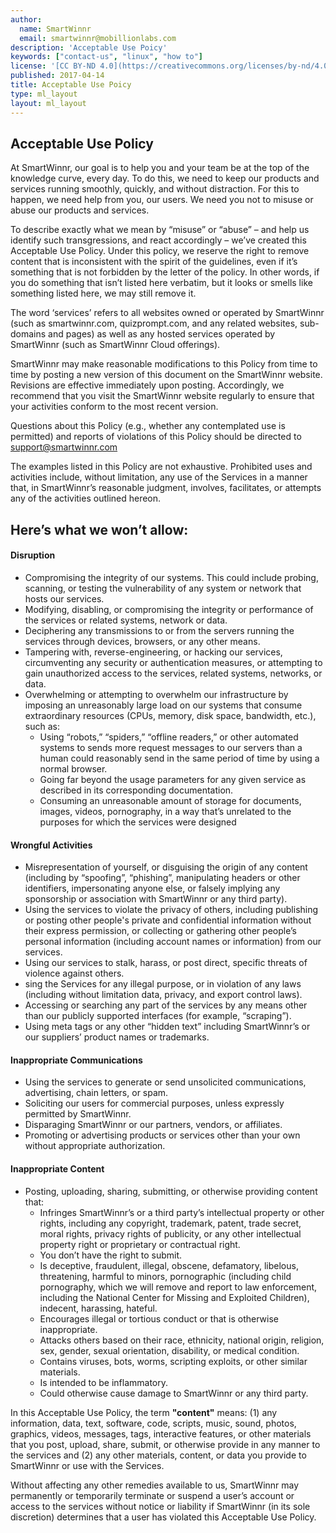 ```yaml
---
author:
  name: SmartWinnr
  email: smartwinnr@mobillionlabs.com
description: 'Acceptable Use Poicy'
keywords: ["contact-us", "linux", "how to"]
license: '[CC BY-ND 4.0](https://creativecommons.org/licenses/by-nd/4.0)'
published: 2017-04-14
title: Acceptable Use Poicy
type: ml_layout
layout: ml_layout
---
```


<section>
  <div class="ml-this-tile padding50 ml-margin-top-sections">
    <div class="row ml_top_container ml-prodfeaturerow">
      <!-- <div class="col-md-12"> -->
        <h1>Acceptable Use Policy</h1>
        <p class="ml_body_text_black ml-margin-left20">
          At SmartWinnr, our goal is to help you and your team be at the top of the knowledge curve, every day. To do this, we need to keep our products and services running smoothly, quickly, and without distraction. For this to happen, we need help from you,
          our users. We need you not to misuse or abuse our products and services.
        </p>
        <p class="ml_body_text_black ml-margin-left20">
          To describe exactly what we mean by “misuse” or “abuse” – and help us identify such transgressions, and react accordingly – we’ve created this Acceptable Use Policy. Under this policy, we reserve the right to remove content that is inconsistent with the
          spirit of the guidelines, even if it’s something that is not forbidden by the letter of the policy. In other words, if you do something that isn’t listed here verbatim, but it looks or smells like something listed here, we may still remove it.
        </p>
        <p class="ml_body_text_black ml-margin-left20">
          The word ‘services’ refers to all websites owned or operated by SmartWinnr (such as smartwinnr.com, quizprompt.com, and any related websites, sub-domains and pages) as well as any hosted services operated by SmartWinnr (such as SmartWinnr Cloud offerings).
        </p>
        <p class="ml_body_text_black ml-margin-left20">
          SmartWinnr may make reasonable modifications to this Policy from time to time by posting a new version of this document on the SmartWinnr website. Revisions are effective immediately upon posting. Accordingly, we recommend that you visit the SmartWinnr
          website regularly to ensure that your activities conform to the most recent version.
        </p>
        <p class="ml_body_text_black ml-margin-left20">
          Questions about this Policy (e.g., whether any contemplated use is permitted) and reports of violations of this Policy should be directed to <a href="mailto:support@smartwinnr.com?subject=SmartWinnr Support">support@smartwinnr.com</a>
        </p>
        <p class="ml_body_text_black ml-margin-left20">
          The examples listed in this Policy are not exhaustive. Prohibited uses and activities include, without limitation, any use of the Services in a manner that, in SmartWinnr’s reasonable judgment, involves, facilitates, or attempts any of the activities outlined hereon.
        </p>
      <!-- </div> -->
    </div>
    <div class="row ml-container padding10">
      <div class="col-md-12">
        <h1>Here’s what we won’t allow:</h1>
        <!-- <h4 class="ml-title">Here’s what we won’t allow:</h4> -->
      </div>
    </div>
      <div class="row ml-container ml-prodfeaturerow">
        <div class="col-md-12">
          <h4 class="ml-title-blue ml-font20 ml-margin-bottom20">Disruption</h4>
          <ul class="ml_padding_left0">
            <li class="ml_body_text_black ml-list-style-disc">Compromising the integrity of our systems. This could include probing, scanning, or testing the vulnerability of any system or network that hosts our services.</li>
            <li class="ml_body_text_black ml-list-style-disc">Modifying, disabling, or compromising the integrity or performance of the services or related systems, network or data.</li>
            <li class="ml_body_text_black ml-list-style-disc">Deciphering any transmissions to or from the servers running the services through devices, browsers, or any other means.</li>
            <li class="ml_body_text_black ml-list-style-disc">Tampering with, reverse-engineering, or hacking our services, circumventing any security or authentication measures, or attempting to gain unauthorized access to the services, related systems, networks, or data.</li>
            <li class="ml_body_text_black ml-list-style-disc">Overwhelming or attempting to overwhelm our infrastructure by imposing an unreasonably large load on our systems that consume extraordinary resources (CPUs, memory, disk space, bandwidth, etc.), such as:
              <ul class="ml_padding_left0">
                <li class="ml_body_text_black ml-list-style-circle">
                  Using “robots,” “spiders,” “offline readers,” or other automated systems to sends more request messages to our servers than a human could reasonably send in the same period of time by using a normal browser.
                </li>
                <li class="ml_body_text_black ml-list-style-circle">
                  Going far beyond the usage parameters for any given service as described in its corresponding documentation.
                </li>
                <li class="ml_body_text_black ml-list-style-circle">
                  Consuming an unreasonable amount of storage for documents, images, videos, pornography, in a way that’s unrelated to the purposes for which the services were designed
                </li>
              </ul></li>
          </ul></div>
      </div>
      <div class="row ml-container ml-prodfeaturerow ml-margin-top20">
        <div class="col-md-12">
          <h4 class="ml-title-blue ml-font20 ml-margin-bottom20">Wrongful Activities</h4>
          <ul class="ml_padding_left0">
            <li class="ml_body_text_black ml-list-style-disc">Misrepresentation of yourself, or disguising the origin of any content (including by “spoofing”, “phishing”, manipulating headers or other identifiers, impersonating anyone else, or falsely implying any sponsorship or association with SmartWinnr or any third party).</li>
            <li class="ml_body_text_black ml-list-style-disc">Using the services to violate the privacy of others, including publishing or posting other people's private and confidential information without their express permission, or collecting or gathering other people’s personal information (including account names or information) from our services.</li>
            <li class="ml_body_text_black ml-list-style-disc">Using our services to stalk, harass, or post direct, specific threats of violence against others.</li>
            <li class="ml_body_text_black ml-list-style-disc">sing the Services for any illegal purpose, or in violation of any laws (including without limitation data, privacy, and export control laws).</li>
            <li class="ml_body_text_black ml-list-style-disc">Accessing or searching any part of the services by any means other than our publicly supported interfaces (for example, “scraping”).</li>
            <li class="ml_body_text_black ml-list-style-disc">Using meta tags or any other “hidden text” including SmartWinnr’s or our suppliers’ product names or trademarks.</li>
          </ul></div>
      </div>
      <div class="row ml-container ml-prodfeaturerow ml-margin-top20">
        <div class="col-md-12">
          <h4 class="ml-title-blue ml-font20 ml-margin-bottom20">Inappropriate Communications</h4>
          <ul class="ml_padding_left0">
            <li class="ml_body_text_black ml-list-style-disc">Using the services to generate or send unsolicited communications, advertising, chain letters, or spam.</li>
            <li class="ml_body_text_black ml-list-style-disc">Soliciting our users for commercial purposes, unless expressly permitted by SmartWinnr.</li>
            <li class="ml_body_text_black ml-list-style-disc">Disparaging SmartWinnr or our partners, vendors, or affiliates.</li>
            <li class="ml_body_text_black ml-list-style-disc">Promoting or advertising products or services other than your own without appropriate authorization.</li>
          </ul></div>
      </div>
      <div class="row ml-container ml-prodfeaturerow ml-margin-top20 ml-margin-bottom30">
        <div class="col-md-12">
          <h4 class="ml-title-blue ml-font20 ml-margin-bottom20">Inappropriate Content</h4>
          <ul class="ml_padding_left0">
            <li class="ml_body_text_black ml-list-style-disc">Posting, uploading, sharing, submitting, or otherwise providing content that:
            <ul class="ml_padding_left0">
              <li class="ml_body_text_black ml-list-style-circle">Infringes SmartWinnr’s or a third party’s intellectual property or other rights, including any copyright, trademark, patent, trade secret, moral rights, privacy rights of publicity, or any other intellectual property right or proprietary or contractual right.</li>
              <li class="ml_body_text_black ml-list-style-circle">You don’t have the right to submit.</li>
              <li class="ml_body_text_black ml-list-style-circle">Is deceptive, fraudulent, illegal, obscene, defamatory, libelous, threatening, harmful to minors, pornographic (including child pornography, which we will remove and report to law enforcement, including the National Center for Missing and Exploited Children),
              indecent, harassing, hateful.</li>
              <li class="ml_body_text_black ml-list-style-circle">Encourages illegal or tortious conduct or that is otherwise inappropriate.</li>
              <li class="ml_body_text_black ml-list-style-circle">Attacks others based on their race, ethnicity, national origin, religion, sex, gender, sexual orientation, disability, or medical condition.</li>
              <li class="ml_body_text_black ml-list-style-circle">Contains viruses, bots, worms, scripting exploits, or other similar materials.</li>
              <li class="ml_body_text_black ml-list-style-circle">Is intended to be inflammatory.</li>
              <li class="ml_body_text_black ml-list-style-circle">Could otherwise cause damage to SmartWinnr or any third party.</li>
            </ul></li></ul><p class="ml_body_text_black ml-margin-left20">
            In this Acceptable Use Policy, the term <strong>"content"</strong> means: (1) any information, data, text, software, code, scripts, music, sound, photos, graphics, videos, messages, tags, interactive features, or other materials that you post, upload, share, submit, or
            otherwise provide in any manner to the services and (2) any other materials, content, or data you provide to SmartWinnr or use with the Services.
          </p>
          <p class="ml_body_text_black ml-margin-left20">
            Without affecting any other remedies available to us, SmartWinnr may permanently or temporarily terminate or suspend a user’s account or access to the services without notice or liability if SmartWinnr (in its sole discretion) determines that a user has
            violated this Acceptable Use Policy.
          </p>
        </div>
      </div>
  </div>
</section>
